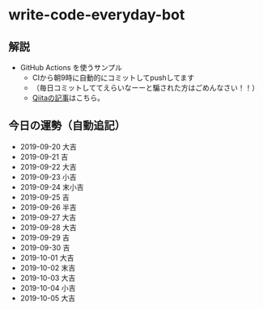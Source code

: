 # write-code-everyday-bot

## 解説

- GitHub Actions を使うサンプル
  - CIから朝9時に自動的にコミットしてpushしてます
  - （毎日コミットしててえらいなーーと騙された方はごめんなさい！！）
  - [Qiitaの記事](https://qiita.com/ykhirao/items/65fee829ee0478187027)はこちら。

## 今日の運勢（自動追記）

- 2019-09-20 大吉
- 2019-09-21 吉
- 2019-09-22 大吉
- 2019-09-23 小吉
- 2019-09-24 末小吉
- 2019-09-25 吉
- 2019-09-26 半吉
- 2019-09-27 大吉
- 2019-09-28 大吉
- 2019-09-29 吉
- 2019-09-30 吉
- 2019-10-01 大吉
- 2019-10-02 末吉
- 2019-10-03 大吉
- 2019-10-04 小吉
- 2019-10-05 大吉
